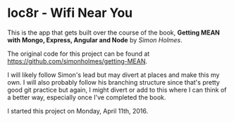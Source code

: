 loc8r - Wifi Near You
=====================

This is the app that gets built over the course of the book, **Getting MEAN with Mongo, Express, Angular and Node** by *Simon Holmes*.

The original code for this project can be found at https://github.com/simonholmes/getting-MEAN.

I will likely follow Simon's lead but may divert at places and make this my own. I will also probably follow his branching structure since that's pretty good git practice but again, I might divert or add to this where I can think of a better way, especially once I've completed the book.

I started this project on Monday, April 11th, 2016.